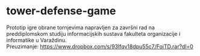 # tower-defense-game
Prototip igre obrane tornjevima napravljen za završni rad na preddiplomskom studiju informacijskih sustava fakulteta organizacije i informatike u Varaždinu.<br>
Preuzimanje: https://www.dropbox.com/s/93lfqv18dpu55c7/FoiTD.rar?dl=0
